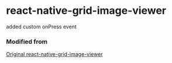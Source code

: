 # react-native-grid-image-viewer
added custom onPress event

### Modified from
[Original react-native-grid-image-viewer](https://github.com/ansh-099/react-native-grid-image-viewer)